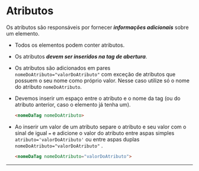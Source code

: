 
<div id="topo"></div>

# Atributos
Os atributos são responsáveis por fornecer ***informações adicionais*** sobre um elemento.

* Todos os elementos podem conter atributos.

* Os atributos ***devem ser inseridos na tag de abertura***.

* Os atributos são adicionados em pares `nomeDoAtributo="valorDoAtributo"` com exceção de atributos que possuem o seu nome como próprio valor. Nesse caso utilize só o nome do atributo `nomeDoAtributo`.

* Devemos inserir um espaço entre o atributo e o nome da tag (ou do atributo anterior, caso o elemento já tenha um).
    ```html
    <nomeDaTag nomeDoAtributo>
    ```

* Ao inserir um valor de um atributo separe o atributo e seu valor com o sinal de igual `=` e adicione o valor do atributo entre aspas simples ` atributo='valorDoAtributo'` ou entre aspas duplas `nomeDoAtributo="valorDoAtributo"` .
    ```html
    <nomeDaTag nomeDoAtributo="valorDoAtributo">
    ```

---
